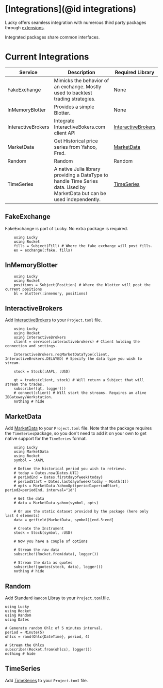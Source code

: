 # [Integrations](@id integrations)

Lucky offers seamless integration with numerous third party packages through [extensions](https://pkgdocs.julialang.org/v1/creating-packages/#Conditional-loading-of-code-in-packages-(Extensions)).

Integrated packages share common interfaces.

# Current Integrations

| Service            | Description                                                                                                               | Required Library                                                            |
|--------------------|---------------------------------------------------------------------------------------------------------------------------|-----------------------------------------------------------------------------|
| FakeExchange       | Mimicks the behavior of an exchange. Mostly used to backtest trading strategies.                                          | None                                                                        |
| InMemoryBlotter    | Provides a simple Blotter.                                                                                                | None                                                                        |
| InteractiveBrokers | Integrate InteractiveBokers.com client API                                                                                | [InteractiveBrokers](https://github.com/oliviermilla/InteractiveBrokers.jl) |
| MarketData         | Get Historical price series from Yahoo, Fred.                                                                             | [MarketData](https://github.com/JuliaQuant/MarketData.jl)                   |
| Random             | Random                                                                                                                    | Random                                                                      |
| TimeSeries         | A native Julia library providing a DataType to handle Time Series data. Used by MarketData but can be used independently. | [TimeSeries](https://github.com/JuliaStats/TimeSeries.jl)                   |

## FakeExchange

FakeExchange is part of Lucky. No extra package is required.

```@example
    using Lucky
    using Rocket
    fills = Subject(Fill) # Where the fake exchange will post fills.
    ex = exchange(:fake, fills)
```

## InMemoryBlotter

```@example
    using Lucky
    using Rocket
    positions = Subject(Position) # Where the blotter will post the current positions
    bl = blotter(:inmemory, positions)
```

## InteractiveBrokers

Add [InteractiveBrokers](https://github.com/oliviermilla/InteractiveBrokers.jl) to your `Project.toml` file.

```@example
    using Lucky
    using Rocket
    using InteractiveBrokers
    client = service(:interactivebrokers) # Client holding the connection and settings.
    
    InteractiveBrokers.reqMarketDataType(client, InteractiveBrokers.DELAYED) # Specify the data type you wish to stream.

    stock = Stock(:AAPL, :USD)

    qt = trades(client, stock) # Will return a Subject that will stream the trades.
    subscribe!(qt, logger())
    # connect(client) # Will start the streams. Requires an alive IBGateway/Workstation.
    nothing # hide
```    

## MarketData

Add [MarketData](https://github.com/JuliaQuant/MarketData.jl) to your `Project.toml` file. Note that the package requires the `TimeSeries`package, so you don't need to add it on your own to get native support for the `TimeSeries` format.

```@example
    using Lucky
    using MarketData
    using Rocket
    symbol = :AAPL

    # Define the historical period you wish to retrieve.
    # today = Dates.now(Dates.UTC)
    # periodEnd = Dates.firstdayofweek(today)
    # periodStart = Dates.lastdayofweek(today - Month(1))
    # opts = MarketData.YahooOpt(period1=periodStart, period2=periodEnd, interval="1d")

    # Get the data
    # data = MarketData.yahoo(symbol, opts)

    # Or use the static dataset provided by the package (here only last 4 elements)
    data = getfield(MarketData, symbol)[end-3:end]

    # Create the Instrument
    stock = Stock(symbol, :USD)

    # Now you have a couple of options

    # Stream the raw data
    subscribe!(Rocket.from(data), logger())

    # Stream the data as quotes
    subscribe!(quotes(stock, data), logger())
    nothing # hide
```

## Random	

Add Standard `Random` Libray to your `Project.toml`file.

```@example
using Lucky
using Rocket
using Random
using Dates

# Generate random Ohlc of 5 minutes interval.
period = Minute(5)
ohlcs = rand(Ohlc{DateTime}, period, 4)

# Stream the Ohlcs
subscribe!(Rocket.from(ohlcs), logger())
nothing # hide
```

## TimeSeries

Add [TimeSeries](https://github.com/JuliaStats/TimeSeries.jl) to your `Project.toml` file.